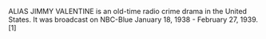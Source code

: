ALIAS JIMMY VALENTINE is an old-time radio crime drama in the United States. It was broadcast on NBC-Blue January 18, 1938 - February 27, 1939.[1]
